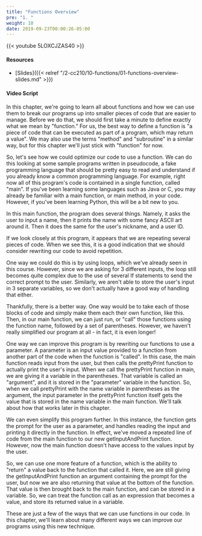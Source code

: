 ```yaml
---
title: "Functions Overview"
pre: "1. "
weight: 10
date: 2019-09-23T00:00:26-05:00
---
```


{{< youtube 5LOXCJZAS40 >}}

#### Resources

* [Slides]({{< relref "/2-cc210/10-functions/01-functions-overview-slides.md" >}})

#### Video Script

In this chapter, we're going to learn all about functions and how we can use them to break our programs up into smaller pieces of code that are easier to manage. Before we do that, we should first take a minute to define exactly what we mean by "function." For us, the best way to define a function is "a piece of code that can be executed as part of a program, which may return a value". We may also use the terms "method" and "subroutine" in a similar way, but for this chapter we'll just stick with "function" for now.

So, let's see how we could optimize our code to use a function. We can do this looking at some sample programs written in pseudocode, a fake programming language that should be pretty easy to read and understand if you already know a common programming language. For example, right now all of this program's code is contained in a single function, called "main". If you've been learning some languages such as Java or C, you may already be familiar with a main function, or main method, in your code. However, if you've been learning Python, this will be a bit new to you.

In this main function, the program does several things. Namely, it asks the user to input a name, then it prints the name with some fancy ASCII art around it. Then it does the same for the user's nickname, and a user ID.

If we look closely at this program, it appears that we are repeating several pieces of code. When we see this, it is a good indication that we should consider rewriting our code to avoid repetition.

One way we could do this is by using loops, which we've already seen in this course. However, since we are asking for 3 different inputs, the loop still becomes quite complex due to the use of several If statements to send the correct prompt to the user. Similarly, we aren't able to store the user's input in 3 separate variables, so we don't actually have a good way of handling that either.

Thankfully, there is a better way. One way would be to take each of those blocks of code and simply make them each their own function, like this. Then, in our main function, we can just run, or "call" those functions using the function name, followed by a set of parentheses. However, we haven't really simplified our program at all - in fact, it is even longer!

One way we can improve this program is by rewriting our functions to use a parameter. A parameter is an input value provided to a function from another part of the code when the function is "called". In this case, the main function reads input from the user, but then calls the prettyPrint function to actually print the user's input. When we call the prettyPrint function in main, we are giving it a variable in the parentheses. That variable is called an "argument", and it is stored in the "parameter" variable in the function. So, when we call prettyPrint with the name variable in parentheses as the argument, the input parameter in the prettyPrint function itself gets the value that is stored in the name variable in the main function. We'll talk about how that works later in this chapter.

We can even simplify this program further. In this instance, the function gets the prompt for the user as a parameter, and handles reading the input and printing it directly in the function. In effect, we've moved a repeated line of code from the main function to our new getInputAndPrint function. However, now the main function doesn't have access to the values input by the user.

So, we can use one more feature of a function, which is the ability to "return" a value back to the function that called it. Here, we are still giving the getInputAndPrint function an argument containing the prompt for the user, but now we are also returning that value at the bottom of the function. That value is then brought back to the main function, and can be stored in a variable. So, we can treat the function call as an expression that becomes a value, and store its returned value in a variable.

These are just a few of the ways that we can use functions in our code. In this chapter, we'll learn about many different ways we can improve our programs using this new technique.
